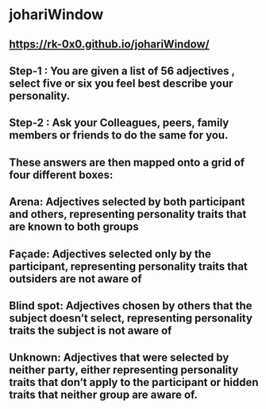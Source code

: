 # johariWindow
## https://rk-0x0.github.io/johariWindow/

## Step-1 : You are given a list of 56 adjectives , select five or six you feel best describe your personality.
## Step-2 : Ask your Colleagues, peers, family members or friends to do the same for you.

## These answers are then mapped onto a grid of four different boxes:

## Arena: Adjectives selected by both participant and others, representing personality traits that are known to both groups
## Façade: Adjectives selected only by the participant, representing personality traits that outsiders are not aware of
## Blind spot: Adjectives chosen by others that the subject doesn’t select, representing personality traits the subject is not aware of
## Unknown: Adjectives that were selected by neither party, either representing personality traits that don’t apply to the participant or hidden traits that neither group are aware of.
